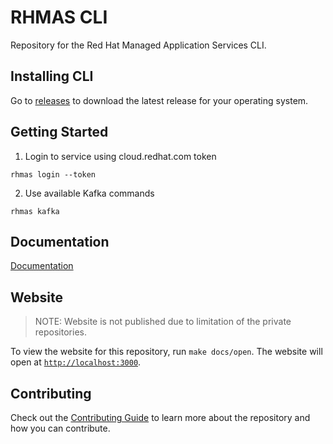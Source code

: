 # RHMAS CLI

Repository for the Red Hat Managed Application Services CLI.

## Installing CLI

Go to [releases](https://github.com/bf2fc6cc711aee1a0c2a/cli/releases) to download the latest release for your operating system.

## Getting Started

1. Login to service using cloud.redhat.com token

```
rhmas login --token 
```

2. Use available Kafka commands

```
rhmas kafka
```

## Documentation

[Documentation](./CONTRIBUTING.md) 

## Website

> NOTE: Website is not published due to limitation of the private repositories.

To view the website for this repository, run `make docs/open`. The website will open at [`http://localhost:3000`](http://localhost:3000).

## Contributing

Check out the [Contributing Guide](./CONTRIBUTING.md) to learn more about the repository and how you can contribute.
